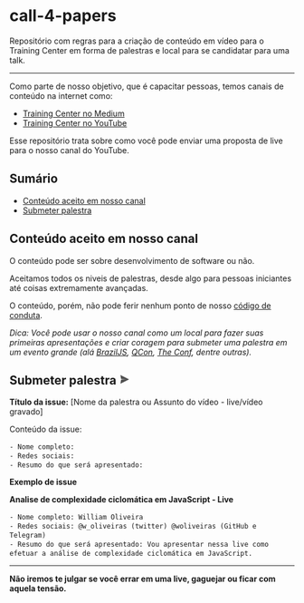 # call-4-papers

Repositório com regras para a criação de conteúdo em vídeo para o Training Center em forma de palestras e local para se candidatar para uma talk.

---

Como parte de nosso objetivo, que é capacitar pessoas, temos canais de conteúdo na internet como:

* [Training Center no Medium](https://medium.com/trainingcenter)
* [Training Center no YouTube](https://www.youtube.com/c/TrainingCenterChannel)

Esse repositório trata sobre como você pode enviar uma proposta de live para o nosso canal do YouTube.

## Sumário

* [Conteúdo aceito em nosso canal](#conteúdo-aceito-em-nosso-canal)
* [Submeter palestra](#submeter-palestra-)

## Conteúdo aceito em nosso canal

O conteúdo pode ser sobre desenvolvimento de software ou não.

Aceitamos todos os niveis de palestras, desde algo para pessoas iniciantes até coisas extremamente avançadas.

O conteúdo, porém, não pode ferir nenhum ponto de nosso [código de conduta](https://github.com/training-center/sobre/blob/master/CONDUCT.md).

*Dica: Você pode usar o nosso canal como um local para fazer suas primeiras apresentações e criar coragem para submeter uma palestra em um evento grande (alá [BrazilJS](https://braziljs.org/conf/), [QCon](https://qconferences.com/), [The Conf](http://www.theconf.club/), dentre outras).*

## Submeter palestra <img src="https://github.com/training-center/call-4-papers/blob/master/img/send-button.png?raw=true" width="20px" alt="enviar">

**Título da issue:** [Nome da palestra ou Assunto do vídeo - live/vídeo gravado]

Conteúdo da issue:

```
- Nome completo: 
- Redes sociais:
- Resumo do que será apresentado: 
```

**Exemplo de issue**

**Analise de complexidade ciclomática em JavaScript - Live**

```
- Nome completo: William Oliveira
- Redes sociais: @w_oliveiras (twitter) @woliveiras (GitHub e Telegram)
- Resumo do que será apresentado: Vou apresentar nessa live como efetuar a análise de complexidade ciclomática em JavaScript.
```

---

**Não iremos te julgar se você errar em uma live, gaguejar ou ficar com aquela tensão.**
